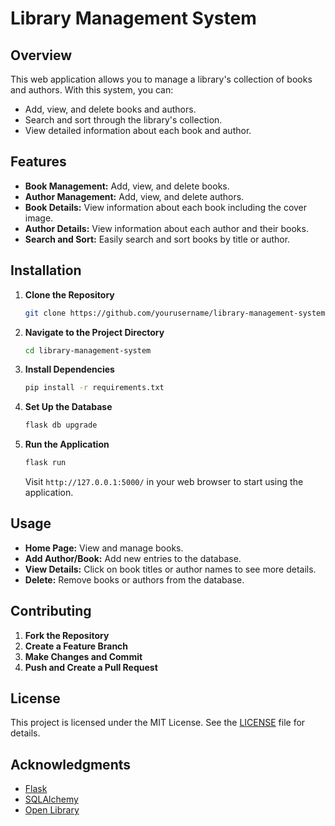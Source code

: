 # Library Management System

## Overview

This web application allows you to manage a library's collection of books and authors. With this system, you can:

- Add, view, and delete books and authors.
- Search and sort through the library's collection.
- View detailed information about each book and author.

## Features

- **Book Management:** Add, view, and delete books.
- **Author Management:** Add, view, and delete authors.
- **Book Details:** View information about each book including the cover image.
- **Author Details:** View information about each author and their books.
- **Search and Sort:** Easily search and sort books by title or author.

## Installation

1. **Clone the Repository**

    ```bash
    git clone https://github.com/yourusername/library-management-system.git
    ```

2. **Navigate to the Project Directory**

    ```bash
    cd library-management-system
    ```

3. **Install Dependencies**

    ```bash
    pip install -r requirements.txt
    ```

4. **Set Up the Database**

    ```bash
    flask db upgrade
    ```

5. **Run the Application**

    ```bash
    flask run
    ```

    Visit `http://127.0.0.1:5000/` in your web browser to start using the application.

## Usage

- **Home Page:** View and manage books.
- **Add Author/Book:** Add new entries to the database.
- **View Details:** Click on book titles or author names to see more details.
- **Delete:** Remove books or authors from the database.

## Contributing

1. **Fork the Repository**
2. **Create a Feature Branch**
3. **Make Changes and Commit**
4. **Push and Create a Pull Request**

## License

This project is licensed under the MIT License. See the [LICENSE](LICENSE) file for details.

## Acknowledgments

- [Flask](https://flask.palletsprojects.com/)
- [SQLAlchemy](https://www.sqlalchemy.org/)
- [Open Library](https://openlibrary.org/)
